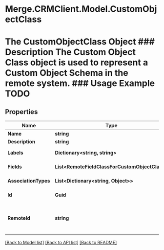 # Merge.CRMClient.Model.CustomObjectClass
# The CustomObjectClass Object ### Description The Custom Object Class object is used to represent a Custom Object Schema in the remote system. ### Usage Example TODO

## Properties

Name | Type | Description | Notes
------------ | ------------- | ------------- | -------------
**Name** | **string** |  | [optional] 
**Description** | **string** |  | [optional] 
**Labels** | **Dictionary&lt;string, string&gt;** |  | [optional] [readonly] 
**Fields** | [**List&lt;RemoteFieldClassForCustomObjectClass&gt;**](RemoteFieldClassForCustomObjectClass.md) |  | [optional] [readonly] 
**AssociationTypes** | **List&lt;Dictionary&lt;string, Object&gt;&gt;** |  | [optional] [readonly] 
**Id** | **Guid** |  | [optional] [readonly] 
**RemoteId** | **string** | The third-party API ID of the matching object. | [optional] 

[[Back to Model list]](../README.md#documentation-for-models) [[Back to API list]](../README.md#documentation-for-api-endpoints) [[Back to README]](../README.md)

